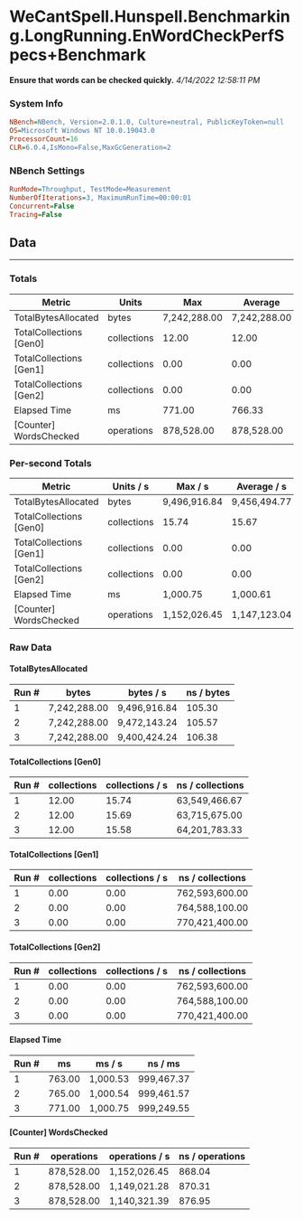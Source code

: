 ﻿# WeCantSpell.Hunspell.Benchmarking.LongRunning.EnWordCheckPerfSpecs+Benchmark
__Ensure that words can be checked quickly.__
_4/14/2022 12:58:11 PM_
### System Info
```ini
NBench=NBench, Version=2.0.1.0, Culture=neutral, PublicKeyToken=null
OS=Microsoft Windows NT 10.0.19043.0
ProcessorCount=16
CLR=6.0.4,IsMono=False,MaxGcGeneration=2
```

### NBench Settings
```ini
RunMode=Throughput, TestMode=Measurement
NumberOfIterations=3, MaximumRunTime=00:00:01
Concurrent=False
Tracing=False
```

## Data
-------------------

### Totals
|          Metric |           Units |             Max |         Average |             Min |          StdDev |
|---------------- |---------------- |---------------- |---------------- |---------------- |---------------- |
|TotalBytesAllocated |           bytes |    7,242,288.00 |    7,242,288.00 |    7,242,288.00 |            0.00 |
|TotalCollections [Gen0] |     collections |           12.00 |           12.00 |           12.00 |            0.00 |
|TotalCollections [Gen1] |     collections |            0.00 |            0.00 |            0.00 |            0.00 |
|TotalCollections [Gen2] |     collections |            0.00 |            0.00 |            0.00 |            0.00 |
|    Elapsed Time |              ms |          771.00 |          766.33 |          763.00 |            4.16 |
|[Counter] WordsChecked |      operations |      878,528.00 |      878,528.00 |      878,528.00 |            0.00 |

### Per-second Totals
|          Metric |       Units / s |         Max / s |     Average / s |         Min / s |      StdDev / s |
|---------------- |---------------- |---------------- |---------------- |---------------- |---------------- |
|TotalBytesAllocated |           bytes |    9,496,916.84 |    9,456,494.77 |    9,400,424.24 |       50,113.49 |
|TotalCollections [Gen0] |     collections |           15.74 |           15.67 |           15.58 |            0.08 |
|TotalCollections [Gen1] |     collections |            0.00 |            0.00 |            0.00 |            0.00 |
|TotalCollections [Gen2] |     collections |            0.00 |            0.00 |            0.00 |            0.00 |
|    Elapsed Time |              ms |        1,000.75 |        1,000.61 |        1,000.53 |            0.12 |
|[Counter] WordsChecked |      operations |    1,152,026.45 |    1,147,123.04 |    1,140,321.39 |        6,079.03 |

### Raw Data
#### TotalBytesAllocated
|           Run # |           bytes |       bytes / s |      ns / bytes |
|---------------- |---------------- |---------------- |---------------- |
|               1 |    7,242,288.00 |    9,496,916.84 |          105.30 |
|               2 |    7,242,288.00 |    9,472,143.24 |          105.57 |
|               3 |    7,242,288.00 |    9,400,424.24 |          106.38 |

#### TotalCollections [Gen0]
|           Run # |     collections | collections / s |ns / collections |
|---------------- |---------------- |---------------- |---------------- |
|               1 |           12.00 |           15.74 |   63,549,466.67 |
|               2 |           12.00 |           15.69 |   63,715,675.00 |
|               3 |           12.00 |           15.58 |   64,201,783.33 |

#### TotalCollections [Gen1]
|           Run # |     collections | collections / s |ns / collections |
|---------------- |---------------- |---------------- |---------------- |
|               1 |            0.00 |            0.00 |  762,593,600.00 |
|               2 |            0.00 |            0.00 |  764,588,100.00 |
|               3 |            0.00 |            0.00 |  770,421,400.00 |

#### TotalCollections [Gen2]
|           Run # |     collections | collections / s |ns / collections |
|---------------- |---------------- |---------------- |---------------- |
|               1 |            0.00 |            0.00 |  762,593,600.00 |
|               2 |            0.00 |            0.00 |  764,588,100.00 |
|               3 |            0.00 |            0.00 |  770,421,400.00 |

#### Elapsed Time
|           Run # |              ms |          ms / s |         ns / ms |
|---------------- |---------------- |---------------- |---------------- |
|               1 |          763.00 |        1,000.53 |      999,467.37 |
|               2 |          765.00 |        1,000.54 |      999,461.57 |
|               3 |          771.00 |        1,000.75 |      999,249.55 |

#### [Counter] WordsChecked
|           Run # |      operations |  operations / s | ns / operations |
|---------------- |---------------- |---------------- |---------------- |
|               1 |      878,528.00 |    1,152,026.45 |          868.04 |
|               2 |      878,528.00 |    1,149,021.28 |          870.31 |
|               3 |      878,528.00 |    1,140,321.39 |          876.95 |


